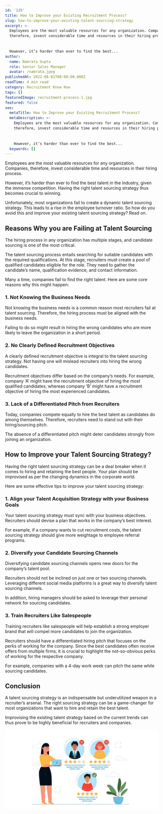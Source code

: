 ```yaml
---
id: '135'
title: How to Improve your Existing Recruitment Process?
slug: how-to-improve-your-existing-talent-sourcing-strategy
excerpt: >-
  Employees are the most valuable resources for any organization. Companies,
  therefore, invest considerable time and resources in their hiring process.


  However, it’s harder than ever to find the best...
author:
  name: Namrata Gupta
  role: Senior Sales Manager
  avatar: /namrata.jpeg
publishedAt: 2022-08-01T00:00:00.000Z
readTime: 4 min read
category: Recruitment Know How
tags: []
featuredImage: recruitment-process-1.jpg
featured: false
seo:
  metaTitle: How to Improve your Existing Recruitment Process?
  metaDescription: >-
    Employees are the most valuable resources for any organization. Companies,
    therefore, invest considerable time and resources in their hiring process.


    However, it’s harder than ever to find the best...
  keywords: []
---
```


Employees are the most valuable resources for any organization. Companies, therefore, invest considerable time and resources in their hiring process.

However, it’s harder than ever to find the best talent in the industry, given the immense competition. Having the right talent sourcing strategy thus becomes crucial to winning.

<!--more-->

Unfortunately, most organizations fail to create a dynamic talent sourcing strategy. This leads to a rise in the employee turnover ratio. So how do you avoid this and improve your existing talent sourcing strategy? Read on. 

## **Reasons Why you are Failing at Talent Sourcing**

The hiring process in any organization has multiple stages, and candidate sourcing is one of the most critical.

The talent sourcing process entails searching for suitable candidates with the required qualifications. At this stage, recruiters must create a pool of qualified candidates eligible for the role. They need to gather the candidate’s name, qualification evidence, and contact information.

Many a time, companies fail to find the right talent. Here are some core reasons why this might happen:

### 1\. **Not Knowing the Business Needs**

Not knowing the business needs is a common reason most recruiters fail at talent sourcing. Therefore, the hiring process must be aligned with the business needs.

Failing to do so might result in hiring the wrong candidates who are more likely to leave the organization in a short period. 

### 2\. **No Clearly Defined Recruitment Objectives**

A clearly defined recruitment objective is integral to the talent sourcing strategy. Not having one will mislead recruiters into hiring the wrong candidates.

Recruitment objectives differ based on the company’s needs. For example, company ‘A’ might have the recruitment objective of hiring the most qualified candidates, whereas company ‘B’ might have a recruitment objective of hiring the most experienced candidates.  

### 3\. **Lack of a Differentiated Pitch from Recruiters**

Today, companies compete equally to hire the best talent as candidates do among themselves. Therefore, recruiters need to stand out with their hiring/sourcing pitch.

The absence of a differentiated pitch might deter candidates strongly from joining an organization.

## **How to Improve your Talent Sourcing Strategy?**

Having the right talent sourcing strategy can be a deal breaker when it comes to hiring and retaining the best people. Your plan should be improvised as per the changing dynamics in the corporate world.

Here are some effective tips to improve your talent sourcing strategy: 

### 1\. **Align your Talent Acquisition Strategy with your Business Goals**

Your talent sourcing strategy must sync with your business objectives. Recruiters should devise a plan that works in the company’s best interest.

For example, if a company wants to cut recruitment costs, the talent sourcing strategy should give more weightage to employee referral programs. 

### 2\. **Diversify your Candidate Sourcing Channels**

Diversifying candidate sourcing channels opens new doors for the company’s talent pool.

Recruiters should not be inclined on just one or two sourcing channels. Leveraging different social media platforms is a great way to diversify talent sourcing channels.

In addition, hiring managers should be asked to leverage their personal network for sourcing candidates. 

### 3\. **Train Recruiters Like Salespeople**

Training recruiters like salespeople will help establish a strong employer brand that will compel more candidates to join the organization.

Recruiters should have a differentiated hiring pitch that focuses on the perks of working for the company. Since the best candidates often receive offers from multiple firms, it is crucial to highlight the not-so-obvious perks of working for the respective company.

For example, companies with a 4-day work week can pitch the same while sourcing candidates. 

## **Conclusion**

A talent sourcing strategy is an indispensable but underutilized weapon in a recruiter’s arsenal. The right sourcing strategy can be a game-changer for most organizations that want to hire and retain the best talent.

Improvising the existing talent strategy based on the current trends can thus prove to be highly beneficial for recruiters and companies.

![recruitment-process](images/recruitment-process-1-1024x537.jpg)
